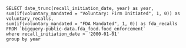 ```fda_recalls
SELECT date_trunc(recall_initiation_date, year) as year, 
sum(if(voluntary_mandated = "Voluntary: Firm Initiated", 1, 0)) as voluntary_recalls,
sum(if(voluntary_mandated = "FDA Mandated", 1, 0)) as fda_recalls
FROM `bigquery-public-data.fda_food.food_enforcement`
where recall_initiation_date > '2000-01-01'
group by year
```

<DataTable data={data.fda_recalls}/>


